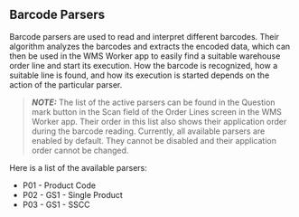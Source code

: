 ## Barcode Parsers
Barcode parsers are used to read and interpret different barcodes. Their algorithm analyzes the barcodes and extracts the encoded data, which can then be used in the WMS Worker app to easily find a suitable warehouse order line and start its execution.
How the barcode is recognized, how a suitable line is found, and how its execution is started depends on the action of the particular parser. 

> **_NOTE:_**  The list of the active parsers can be found in the Question mark button in the Scan field of the Order Lines screen in the WMS Worker app. Their order in this list also shows their application order during the barcode reading. Currently, all available parsers are enabled by default. They cannot be disabled and their application order cannot be changed. 

Here is a list of the available parsers:
* P01 - Product Code
* P02 - GS1 - Single Product
* P03 - GS1 - SSCC
